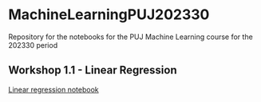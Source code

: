 # MachineLearningPUJ202330
Repository for the notebooks for the PUJ Machine Learning course for the 202330 period

## Workshop 1.1 - Linear Regression
[Linear regression notebook](notebooks/Machine_Learning_Workshop_1_1_Linear_regression.ipynb)
